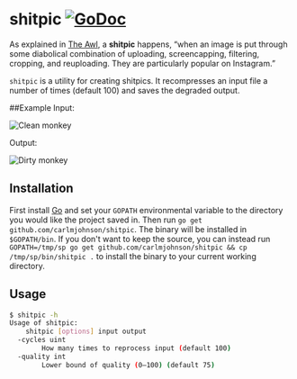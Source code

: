 # shitpic [![GoDoc](https://godoc.org/github.com/carlmjohnson/shitpic?status.svg)](https://godoc.org/github.com/carlmjohnson/shitpic)
As explained in [The Awl](http://www.theawl.com/2014/12/the-triumphant-rise-of-the-shitpic), a **shitpic** happens, “when an image is put through some diabolical combination of uploading, screencapping, filtering, cropping, and reuploading. They are particularly popular on Instagram.”

`shitpic` is a utility for creating shitpics. It recompresses an input file a number of times (default 100) and saves the degraded output.

##Example
Input:

![Clean monkey](http://i.imgur.com/ULOm0le.png)

Output:

![Dirty monkey](http://i.imgur.com/pdgFU2d.jpg)

## Installation
First install [Go](http://golang.org) and set your `GOPATH` environmental variable to the directory you would like the project saved in. Then run `go get github.com/carlmjohnson/shitpic`. The binary will be installed in `$GOPATH/bin`. If you don't want to keep the source, you can instead run `GOPATH=/tmp/sp go get github.com/carlmjohnson/shitpic && cp /tmp/sp/bin/shitpic .` to install the binary to your current working directory.

## Usage
```bash
$ shitpic -h
Usage of shitpic:
	shitpic [options] input output
  -cycles uint
    	How many times to reprocess input (default 100)
  -quality int
    	Lower bound of quality (0–100) (default 75)
```
